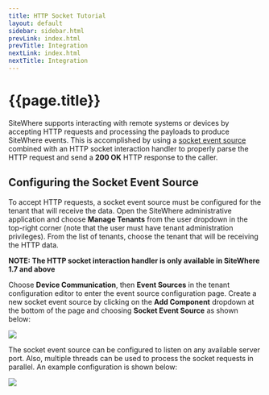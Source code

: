 ```yaml
---
title: HTTP Socket Tutorial
layout: default
sidebar: sidebar.html
prevLink: index.html
prevTitle: Integration
nextLink: index.html
nextTitle: Integration
---
```


# {{page.title}}
SiteWhere supports interacting with remote systems or devices by accepting HTTP requests
and processing the payloads to produce SiteWhere events. This is accomplished by using
a [socket event source](http://documentation.sitewhere.org/userguide/tenant/device-communication.html#socket-event-source)
combined with an HTTP socket interaction handler to properly parse the HTTP request and
send a **200 OK** HTTP response to the caller.

## Configuring the Socket Event Source
To accept HTTP requests, a socket event source must be configured for the tenant that
will receive the data. Open the SiteWhere administrative application and choose
**Manage Tenants** from the user dropdown in the top-right corner (note that the 
user must have tenant administration privileges). From the list of tenants, choose the
tenant that will be receiving the HTTP data.

**NOTE: The HTTP socket interaction handler is only available in SiteWhere 1.7 and above**

Choose **Device Communication**, then **Event Sources** in the tenant configuration editor
to enter the event source configuration page. Create a new socket event source by clicking
on the **Add Component** dropdown at the bottom of the page and choosing **Socket Event Source**
as shown below:

<a href="{{ site.url }}/images/tutorials/socket/http/eventsource1.png" data-lightbox="architecture" title="Socket Event Source">
	<img src="{{ site.url }}/images/tutorials/socket/http/eventsource1.png"/>
</a>

The socket event source can be configured to listen on any available server port. Also, multiple
threads can be used to process the socket requests in parallel. An example configuration is shown below:

<a href="{{ site.url }}/images/tutorials/socket/http/socket-config.png" data-lightbox="architecture" title="Socket Configuration">
	<img src="{{ site.url }}/images/tutorials/socket/http/socket-config.png"/>
</a>

